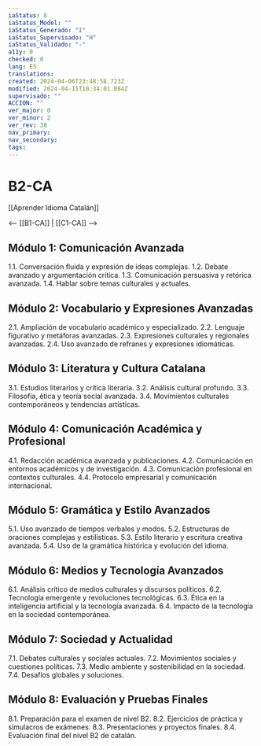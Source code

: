 ```yaml
---
iaStatus: 8
iaStatus_Model: ""
iaStatus_Generado: "I"
iaStatus_Supervisado: "H"
iaStatus_Validado: "-"
a11y: 0
checked: 0
lang: ES
translations: 
created: 2024-04-06T23:48:58.723Z
modified: 2024-04-11T10:34:01.084Z
supervisado: ""
ACCION: ""
ver_major: 0
ver_minor: 2
ver_rev: 38
nav_primary: 
nav_secondary: 
tags:
---
```

# B2-CA

[[Aprender Idioma Catalán]]

<-- [[B1-CA]] | [[C1-CA]] -->

## Módulo 1: Comunicación Avanzada

1.1. Conversación fluida y expresión de ideas complejas.
1.2. Debate avanzado y argumentación crítica.
1.3. Comunicación persuasiva y retórica avanzada.
1.4. Hablar sobre temas culturales y actuales.

## Módulo 2: Vocabulario y Expresiones Avanzadas

2.1. Ampliación de vocabulario académico y especializado.
2.2. Lenguaje figurativo y metáforas avanzadas.
2.3. Expresiones culturales y regionales avanzadas.
2.4. Uso avanzado de refranes y expresiones idiomáticas.

## Módulo 3: Literatura y Cultura Catalana

3.1. Estudios literarios y crítica literaria.
3.2. Análisis cultural profundo.
3.3. Filosofía, ética y teoría social avanzada.
3.4. Movimientos culturales contemporáneos y tendencias artísticas.

## Módulo 4: Comunicación Académica y Profesional

4.1. Redacción académica avanzada y publicaciones.
4.2. Comunicación en entornos académicos y de investigación.
4.3. Comunicación profesional en contextos culturales.
4.4. Protocolo empresarial y comunicación internacional.

## Módulo 5: Gramática y Estilo Avanzados

5.1. Uso avanzado de tiempos verbales y modos.
5.2. Estructuras de oraciones complejas y estilísticas.
5.3. Estilo literario y escritura creativa avanzada.
5.4. Uso de la gramática histórica y evolución del idioma.

## Módulo 6: Medios y Tecnología Avanzados

6.1. Análisis crítico de medios culturales y discursos políticos.
6.2. Tecnología emergente y revoluciones tecnológicas.
6.3. Ética en la inteligencia artificial y la tecnología avanzada.
6.4. Impacto de la tecnología en la sociedad contemporánea.

## Módulo 7: Sociedad y Actualidad

7.1. Debates culturales y sociales actuales.
7.2. Movimientos sociales y cuestiones políticas.
7.3. Medio ambiente y sostenibilidad en la sociedad.
7.4. Desafíos globales y soluciones.

## Módulo 8: Evaluación y Pruebas Finales

8.1. Preparación para el examen de nivel B2.
8.2. Ejercicios de práctica y simulacros de exámenes.
8.3. Presentaciones y proyectos finales.
8.4. Evaluación final del nivel B2 de catalán.

